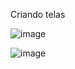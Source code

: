 Criando telas 

![image](https://github.com/osamuelfox/Login_2.0/assets/118754168/90629e8e-5e8a-4207-8eed-48e90f11a7a4)


![image](https://github.com/osamuelfox/Login_2.0/assets/118754168/ab2f20f3-a5ff-459b-80d5-d740ee977064)


